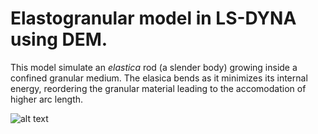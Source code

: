 # Elastogranular model in LS-DYNA using DEM.

This model simulate an *elastica* rod (a slender body) growing inside a confined granular medium. The elasica bends as it minimizes its internal energy, reordering the granular material leading to the accomodation of higher arc length.

![alt text](https://raw.githubusercontent.com/samanseifi/LSDYNA-input/master/Elastogranular/figures/XY_displacement.jpg)
